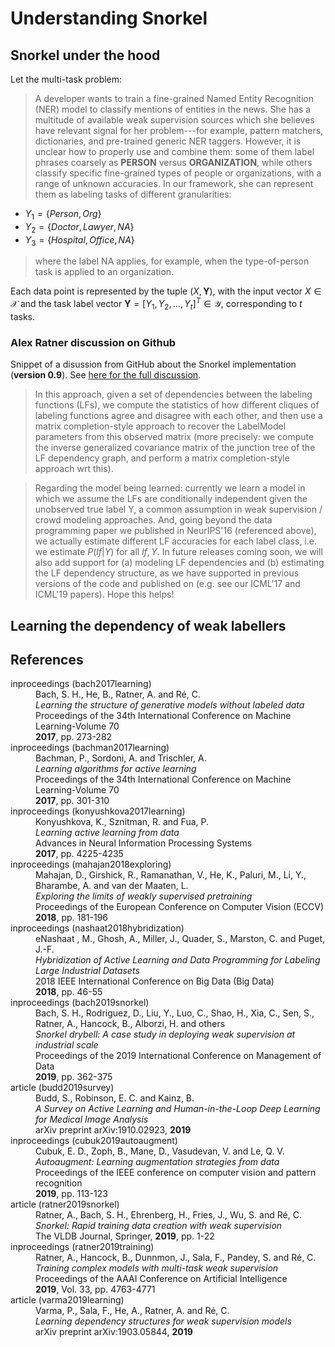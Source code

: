 # Understanding Snorkel

## Snorkel under the hood

Let the multi-task problem:

> A developer wants to train a fine-grained Named Entity Recognition (NER) model to classify mentions of entities in the news. She has a multitude of available weak supervision sources which she believes have relevant signal for her problem---for example, pattern matchers, dictionaries, and pre-trained generic NER taggers. However, it is unclear how to properly use and combine them: some of them label phrases coarsely as **PERSON** versus **ORGANIZATION**, while others classify specific fine-grained types of people or organizations, with a range of unknown accuracies. In our framework, she can represent them as labeling tasks of different granularities:
- $Y_1 = \{\mathit{Person}, \mathit{Org}\}$
- $Y_2 = \{\mathit{Doctor}, \mathit{Lawyer}, \mathit{NA}\}$
- $Y_3 = \{\mathit{Hospital}, \mathit{Office}, \mathit{NA}\}$
> where the label NA applies, for example, when the type-of-person task is applied to an organization.

Each data point is represented by the tuple $(X, \mathbf{Y})$, with the input vector $X\in \mathcal{X}$ and the task label vector $\mathbf{Y}=[Y_1, Y_2, \ldots, Y_t]^T \in \mathcal{Y}$, corresponding to $t$ tasks.

### Alex Ratner discussion on Github

Snippet of a disussion from GitHub about the Snorkel implementation (**version 0.9**). See [here for the full discussion](https://github.com/snorkel-team/snorkel/issues/1462).

> In this approach, given a set of dependencies between the labeling functions (LFs), we compute the statistics of how different cliques of labeling functions agree and disagree with each other, and then use a matrix completion-style approach to recover the LabelModel parameters from this observed matrix (more precisely: we compute the inverse generalized covariance matrix of the junction tree of the LF dependency graph, and perform a matrix completion-style approach wrt this).

> Regarding the model being learned: currently we learn a model in which we assume the LFs are conditionally independent given the unobserved true label Y, a common assumption in weak supervision / crowd modeling approaches. And, going beyond the data programming paper we published in NeurIPS'16 (referenced above), we actually estimate different LF accuracies for each label class, i.e. we estimate $P(\mathit{lf} | Y)$ for all $\mathit{lf}, Y$. In future releases coming soon, we will also add support for (a) modeling LF dependencies and (b) estimating the LF dependency structure, as we have supported in previous versions of the code and published on (e.g. see our ICML'17 and ICML'19 papers). Hope this helps!

## Learning the dependency of weak labellers




## References

<dt>inproceedings <a name="bach2017learning">(bach2017learning)</a></dt>
<dd>Bach, S. H., He, B., Ratner, A. and R&eacute;, C.</dd>
<dd><i>Learning the structure of generative models without labeled data</i></dd>
<dd>Proceedings of the 34th International Conference on Machine Learning-Volume 70</dd>
<dd><b>2017</b>, pp. 273-282</dd>

<dt>inproceedings <a name="bachman2017learning">(bachman2017learning)</a></dt>
<dd>Bachman, P., Sordoni, A. and Trischler, A.</dd>
<dd><i>Learning algorithms for active learning</i></dd>
<dd>Proceedings of the 34th International Conference on Machine Learning-Volume 70</dd>
<dd><b>2017</b>, pp. 301-310</dd>

<dt>inproceedings <a name="konyushkova2017learning">(konyushkova2017learning)</a></dt>
<dd>Konyushkova, K., Sznitman, R. and Fua, P.</dd>
<dd><i>Learning active learning from data</i></dd>
<dd>Advances in Neural Information Processing Systems</dd>
<dd><b>2017</b>, pp. 4225-4235</dd>

<dt>inproceedings <a name="mahajan2018exploring">(mahajan2018exploring)</a></dt>
<dd>Mahajan, D., Girshick, R., Ramanathan, V., He, K., Paluri, M., Li, Y., Bharambe, A. and van der Maaten, L.</dd>
<dd><i>Exploring the limits of weakly supervised pretraining</i></dd>
<dd>Proceedings of the European Conference on Computer Vision (ECCV)</dd>
<dd><b>2018</b>, pp. 181-196</dd>

<dt>inproceedings <a name="nashaat2018hybridization">(nashaat2018hybridization)</a></dt>
<dd>eNashaat , M., Ghosh, A., Miller, J., Quader, S., Marston, C. and Puget, J.-F.</dd>
<dd><i>Hybridization of Active Learning and Data Programming for Labeling Large Industrial Datasets</i></dd>
<dd>2018 IEEE International Conference on Big Data (Big Data)</dd>
<dd><b>2018</b>, pp. 46-55</dd>

<dt>inproceedings <a name="bach2019snorkel">(bach2019snorkel)</a></dt>
<dd>Bach, S. H., Rodriguez, D., Liu, Y., Luo, C., Shao, H., Xia, C., Sen, S., Ratner, A., Hancock, B., Alborzi, H. and others</dd>
<dd><i>Snorkel drybell: A case study in deploying weak supervision at industrial scale</i></dd>
<dd>Proceedings of the 2019 International Conference on Management of Data</dd>
<dd><b>2019</b>, pp. 362-375</dd>

<dt>article <a name="budd2019survey">(budd2019survey)</a></dt>
<dd>Budd, S., Robinson, E. C. and Kainz, B.</dd>
<dd><i>A Survey on Active Learning and Human-in-the-Loop Deep Learning for Medical Image Analysis</i></dd>
<dd>arXiv preprint arXiv:1910.02923, <b>2019</b></dd>

<dt>inproceedings <a name="cubuk2019autoaugment">(cubuk2019autoaugment)</a></dt>
<dd>Cubuk, E. D., Zoph, B., Mane, D., Vasudevan, V. and Le, Q. V.</dd>
<dd><i>Autoaugment: Learning augmentation strategies from data</i></dd>
<dd>Proceedings of the IEEE conference on computer vision and pattern recognition</dd>
<dd><b>2019</b>, pp. 113-123</dd>

<dt>article <a name="ratner2019snorkel">(ratner2019snorkel)</a></dt>
<dd>Ratner, A., Bach, S. H., Ehrenberg, H., Fries, J., Wu, S. and R&eacute;, C.</dd>
<dd><i>Snorkel: Rapid training data creation with weak supervision</i></dd>
<dd>The VLDB Journal, Springer, <b>2019</b>, pp. 1-22</dd>

<dt>inproceedings <a name="ratner2019training">(ratner2019training)</a></dt>
<dd>Ratner, A., Hancock, B., Dunnmon, J., Sala, F., Pandey, S. and R&eacute;, C.</dd>
<dd><i>Training complex models with multi-task weak supervision</i></dd>
<dd>Proceedings of the AAAI Conference on Artificial Intelligence</dd>
<dd><b>2019</b>, Vol. 33, pp. 4763-4771</dd>

<dt>article <a name="varma2019learning">(varma2019learning)</a></dt>
<dd>Varma, P., Sala, F., He, A., Ratner, A. and R&eacute;, C.</dd>
<dd><i>Learning dependency structures for weak supervision models</i></dd>
<dd>arXiv preprint arXiv:1903.05844, <b>2019</b></dd>